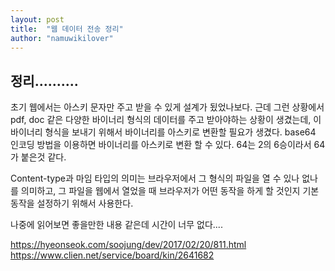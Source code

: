 ```yaml
---
layout: post
title:  "웹 데이터 전송 정리"
author: "namuwikilover"
---
```

 
## 정리..........
초기 웹에서는 아스키 문자만 주고 받을 수 있게 설계가 됬었나보다.
근데 그런 상황에서 pdf, doc 같은 다양한 바이너리 형식의 데이터를 주고 받아야하는 상황이 생겼는데, 이 바이너리 형식을 보내기 위해서
바이너리를 아스키로 변환할 필요가 생겼다.
base64 인코딩 방법을 이용하면 바이너리를 아스키로 변환 할 수 있다. 64는 2의 6승이라서 64가 붙은것 같다.

Content-type과 마임 타입의 의미는 브라우저에서 그 형식의 파일을 열 수 있나 없나를 의미하고, 그 파일을 웹에서 열었을 때 브라우저가 어떤 동작을 하게 할 것인지 기본 동작을 설정하기 위해서 사용한다.

나중에 읽어보면 좋을만한 내용 같은데 시간이 너무 없다....

https://hyeonseok.com/soojung/dev/2017/02/20/811.html
https://www.clien.net/service/board/kin/2641682